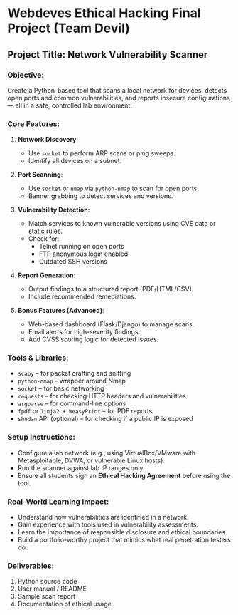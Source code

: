 # Webdeves Ethical Hacking Final Project (Team Devil)
## **Project Title: Network Vulnerability Scanner**

### **Objective**:
Create a Python-based tool that scans a local network for devices, detects open ports and common vulnerabilities, and reports insecure configurations — all in a safe, controlled lab environment.

### **Core Features**:
1. **Network Discovery**:
   - Use `socket` to perform ARP scans or ping sweeps.
   - Identify all devices on a subnet.

2. **Port Scanning**:
   - Use `socket` or `nmap` via `python-nmap` to scan for open ports.
   - Banner grabbing to detect services and versions.

3. **Vulnerability Detection**:
   - Match services to known vulnerable versions using CVE data or static rules.
   - Check for:
     - Telnet running on open ports
     - FTP anonymous login enabled
     - Outdated SSH versions

4. **Report Generation**:
   - Output findings to a structured report (PDF/HTML/CSV).
   - Include recommended remediations.

5. **Bonus Features (Advanced)**:
   - Web-based dashboard (Flask/Django) to manage scans.
   - Email alerts for high-severity findings.
   - Add CVSS scoring logic for detected issues.

### **Tools & Libraries**:
- `scapy` – for packet crafting and sniffing
- `python-nmap` – wrapper around Nmap
- `socket` – for basic networking
- `requests` – for checking HTTP headers and vulnerabilities
- `argparse` – for command-line options
- `fpdf` or `Jinja2 + WeasyPrint` – for PDF reports
- `shodan` API (optional) – for checking if a public IP is exposed

### **Setup Instructions**:
- Configure a lab network (e.g., using VirtualBox/VMware with Metasploitable, DVWA, or vulnerable Linux hosts).
- Run the scanner against lab IP ranges only.
- Ensure all students sign an **Ethical Hacking Agreement** before using the tool.

### **Real-World Learning Impact**:
- Understand how vulnerabilities are identified in a network.
- Gain experience with tools used in vulnerability assessments.
- Learn the importance of responsible disclosure and ethical boundaries.
- Build a portfolio-worthy project that mimics what real penetration testers do.

### **Deliverables**:
1. Python source code
2. User manual / README
3. Sample scan report
4. Documentation of ethical usage
